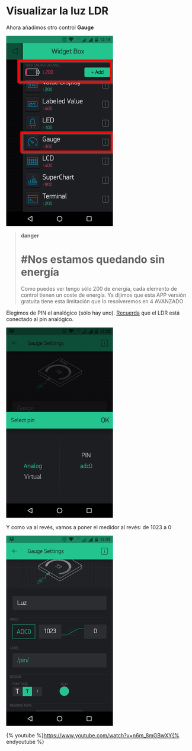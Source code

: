 # Visualizar la luz LDR

Ahora añadimos otro control **Gauge**

![](/assets/blynk14.png)

>**danger**
># #Nos estamos quedando sin energía
> Como puedes ver tengo sólo 200 de energía, cada elemento de control tienen un coste de energía. Ya dijimos que esta APP versión gratuita tiene esta limitación que lo resolveremos en 4 AVANZADO

Elegimos de PIN el analógico (sólo hay uno). [Recuerda](https://catedu.github.io/Rover-arduino/capitulo-dos/sensores.html) que el LDR está conectado al pin analógico.

![](/assets/blynk15.png)

Y como va al revés, vamos a poner el medidor al revés: de 1023 a 0

![](/assets/blynk16.png)

{% youtube %}https://www.youtube.com/watch?v=n6m_8mGBwXY{% endyoutube %}
